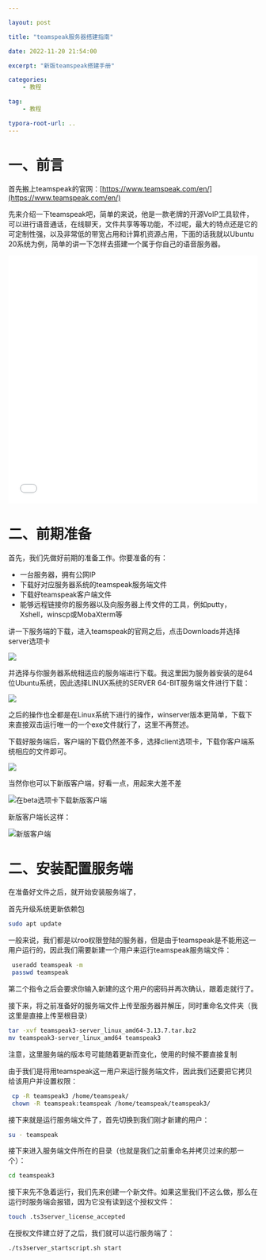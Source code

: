 ```yaml
---

layout: post

title: "teamspeak服务器搭建指南"

date: 2022-11-20 21:54:00

excerpt: "新版teamspeak搭建手册"

categories: 
	- 教程

tag: 
	- 教程

typora-root-url: ..
---
```






# 一、前言

首先搬上teamspeak的官网：[https://www.teamspeak.com/en/](https://www.teamspeak.com/en/)

先来介绍一下teamspeak吧，简单的来说，他是一款老牌的开源VoIP工具软件，可以进行语音通话，在线聊天，文件共享等等功能，不过呢，最大的特点还是它的可定制性强，以及非常低的带宽占用和计算机资源占用，下面的话我就以Ubuntu 20系统为例，简单的讲一下怎样去搭建一个属于你自己的语音服务器。



<iframe src="//player.bilibili.com/player.html?aid=41828207&bvid=BV1Vt411t7f5&cid=73444569&page=1" scrolling="yes" border="0" frameborder="no" framespacing="0" allowfullscreen="true" width="100%" height="500px"></iframe>



# 二、前期准备

首先，我们先做好前期的准备工作。你要准备的有：

- 一台服务器，拥有公网IP
- 下载好对应服务器系统的teamspeak服务端文件
- 下载好teamspeak客户端文件
- 能够远程链接你的服务器以及向服务器上传文件的工具，例如putty，Xshell，winscp或MobaXterm等



讲一下服务端的下载，进入teamspeak的官网之后，点击Downloads并选择server选项卡

![](/images/posts/teamspeak/服务器下载1.png)



并选择与你服务器系统相适应的服务端进行下载。我这里因为服务器安装的是64位Ubuntu系统，因此选择LINUX系统的SERVER 64-BIT服务端文件进行下载：

![](/images/posts/teamspeak/服务器下载2.png)



之后的操作也全都是在Linux系统下进行的操作，winserver版本更简单，下载下来直接双击运行唯一的一个exe文件就行了，这里不再赘述。

下载好服务端后，客户端的下载仍然差不多，选择client选项卡，下载你客户端系统相应的文件即可。 

![](/images/posts/teamspeak/客户端.png)

当然你也可以下新版客户端，好看一点，用起来大差不差

![在beta选项卡下载新版客户端](/images/posts/teamspeak/客户端2.png)

新版客户端长这样：

![新版客户端](/images/posts/teamspeak/客户端3.png)



# 二、安装配置服务端

在准备好文件之后，就开始安装服务端了，

首先升级系统更新依赖包

```bash
sudo apt update
```



一般来说，我们都是以roo权限登陆的服务器，但是由于teamspeak是不能用这一用户运行的，因此我们需要新建一个用户来运行teamspeak服务端文件：

```bash
 useradd teamspeak -m
 passwd teamspeak
```

第二个指令之后会要求你输入新建的这个用户的密码并再次确认，跟着走就行了。 

接下来，将之前准备好的服务端文件上传至服务器并解压，同时重命名文件夹（我这里是直接上传至根目录）

```bash
tar -xvf teamspeak3-server_linux_amd64-3.13.7.tar.bz2
mv teamspeak3-server_linux_amd64 teamspeak3
```

注意，这里服务端的版本号可能随着更新而变化，使用的时候不要直接复制

由于我们是将用teamspeak这一用户来运行服务端文件，因此我们还要把它拷贝给该用户并设置权限： 

```bash
 cp -R teamspeak3 /home/teamspeak/
 chown -R teamspeak:teamspeak /home/teamspeak/teamspeak3/
```

接下来就是运行服务端文件了，首先切换到我们刚才新建的用户： 

```bash
su - teamspeak
```

接下来进入服务端文件所在的目录（也就是我们之前重命名并拷贝过来的那一个）：

```bash
cd teamspeak3
```

接下来先不急着运行，我们先来创建一个新文件。如果这里我们不这么做，那么在运行时服务端会报错，因为它没有读到这个授权文件：

```bash
touch .ts3server_license_accepted
```

在授权文件建立好了之后，我们就可以运行服务端了：

```bash
./ts3server_startscript.sh start
```

